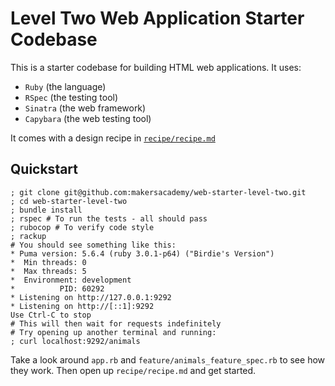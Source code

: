 # Level Two Web Application Starter Codebase

This is a starter codebase for building HTML web applications. It uses:

* `Ruby` (the language)
* `RSpec` (the testing tool)
* `Sinatra` (the web framework)
* `Capybara` (the web testing tool)

It comes with a design recipe in [`recipe/recipe.md`](recipe/recipe.md)

## Quickstart

```shell
; git clone git@github.com:makersacademy/web-starter-level-two.git
; cd web-starter-level-two
; bundle install
; rspec # To run the tests - all should pass
; rubocop # To verify code style
; rackup
# You should see something like this:
* Puma version: 5.6.4 (ruby 3.0.1-p64) ("Birdie's Version")
*  Min threads: 0
*  Max threads: 5
*  Environment: development
*          PID: 60292
* Listening on http://127.0.0.1:9292
* Listening on http://[::1]:9292
Use Ctrl-C to stop
# This will then wait for requests indefinitely
# Try opening up another terminal and running:
; curl localhost:9292/animals
```

Take a look around `app.rb` and `feature/animals_feature_spec.rb` to see how
they work. Then open up `recipe/recipe.md` and get started.

